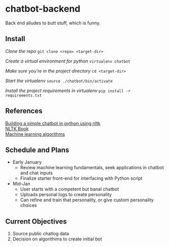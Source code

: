 # chatbot-backend
Back end alludes to butt stuff, which is funny.

## Install 

*Clone the repo*
`git clone <repo> <target-dir>` 

*Create a virtual environment for python*
`virtualenv chatbot`

*Make sure you're in the project directory*
`cd <target-dir>`

*Start the virtualenv*
`source ./chatbot/bin/activate`

*Install the project requirements in virtualenv*
`pip install -r requirements.txt`


## References
[Building a simple chatbot in python using nltk](https://medium.com/analytics-vidhya/building-a-simple-chatbot-in-python-using-nltk-7c8c8215ac6e)  
[NLTK Book](http://www.nltk.org/book)  
[Machine learning algorithms](https://towardsdatascience.com/types-of-machine-learning-algorithms-you-should-know-953a08248861)  
  
  
## Schedule and Plans
- Early January
  - Review machine learning fundamentals, seek applications in chatbot and chat inputs
  - Finalize starter front-end for interfacing with Python script
- Mid-Jan
  - User starts with a competent but banal chatbot
  - Uploads personal logs to create personality
  - Can refine and train that personality, or give custom personality choices

## Current Objectives
1. Source public chatlog data
2. Decision on algorithims to create initial bot
